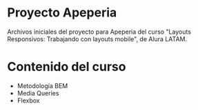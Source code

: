 # Proyecto Apeperia

Archivos iniciales del proyecto para Apeperia del curso "Layouts Responsivos: Trabajando con layouts mobile", de Alura LATAM.

# Contenido del curso

- Metodología BEM
- Media Queries
- Flexbox
